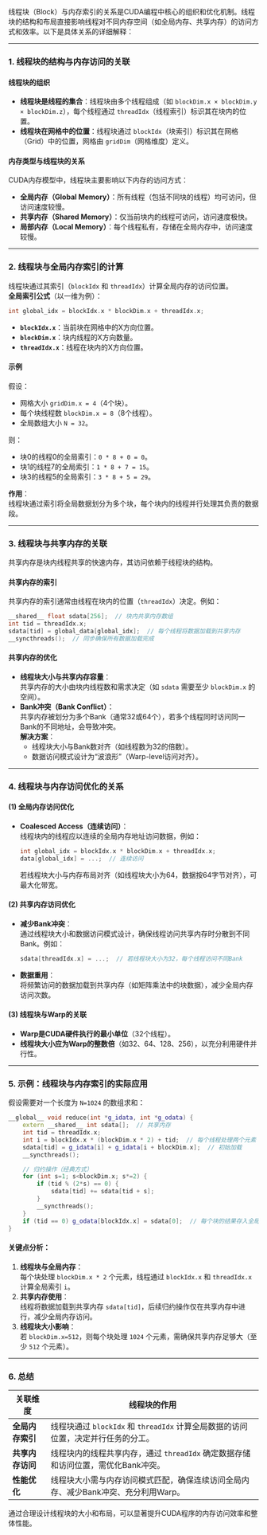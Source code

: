 线程块（Block）与内存索引的关系是CUDA编程中核心的组织和优化机制。线程块的结构和布局直接影响线程对不同内存空间（如全局内存、共享内存）的访问方式和效率。以下是具体关系的详细解释：

---

### **1. 线程块的结构与内存访问的关联**
#### **线程块的组织**
- **线程块是线程的集合**：线程块由多个线程组成（如 `blockDim.x × blockDim.y × blockDim.z`），每个线程通过 `threadIdx`（线程索引）标识其在块内的位置。
- **线程块在网格中的位置**：线程块通过 `blockIdx`（块索引）标识其在网格（Grid）中的位置，网格由 `gridDim`（网格维度）定义。

#### **内存类型与线程块的关系**
CUDA内存模型中，线程块主要影响以下内存的访问方式：
- **全局内存（Global Memory）**：所有线程（包括不同块的线程）均可访问，但访问速度较慢。
- **共享内存（Shared Memory）**：仅当前块内的线程可访问，访问速度极快。
- **局部内存（Local Memory）**：每个线程私有，存储在全局内存中，访问速度较慢。

---

### **2. 线程块与全局内存索引的计算**
线程块通过其索引（`blockIdx` 和 `threadIdx`）计算全局内存的访问位置。  
**全局索引公式**（以一维为例）：
```cpp
int global_idx = blockIdx.x * blockDim.x + threadIdx.x;
```
- **`blockIdx.x`**：当前块在网格中的X方向位置。
- **`blockDim.x`**：块内线程的X方向数量。
- **`threadIdx.x`**：线程在块内的X方向位置。

#### **示例**
假设：
- 网格大小 `gridDim.x = 4`（4个块）。
- 每个块线程数 `blockDim.x = 8`（8个线程）。
- 全局数组大小 `N = 32`。

则：
- 块0的线程0的全局索引：`0 * 8 + 0 = 0`。
- 块1的线程7的全局索引：`1 * 8 + 7 = 15`。
- 块3的线程5的全局索引：`3 * 8 + 5 = 29`。

**作用**：  
线程块通过索引将全局数据划分为多个块，每个块内的线程并行处理其负责的数据段。

---

### **3. 线程块与共享内存的关联**
共享内存是块内线程共享的快速内存，其访问依赖于线程块的结构。
#### **共享内存的索引**
共享内存的索引通常由线程在块内的位置（`threadIdx`）决定。例如：
```cpp
__shared__ float sdata[256];  // 块内共享内存数组
int tid = threadIdx.x;
sdata[tid] = global_data[global_idx];  // 每个线程将数据加载到共享内存
__syncthreads();  // 同步确保所有数据加载完成
```

#### **共享内存的优化**
- **线程块大小与共享内存容量**：  
  共享内存的大小由块内线程数和需求决定（如 `sdata` 需要至少 `blockDim.x` 的空间）。
- **Bank冲突（Bank Conflict）**：  
  共享内存被划分为多个Bank（通常32或64个），若多个线程同时访问同一Bank的不同地址，会导致冲突。  
  **解决方案**：
    - 线程块大小与Bank数对齐（如线程数为32的倍数）。
    - 数据访问模式设计为“波浪形”（Warp-level访问对齐）。

---

### **4. 线程块与内存访问优化的关系**
#### **(1) 全局内存访问优化**
- **Coalesced Access（连续访问）**：  
  线程块内的线程应以连续的全局内存地址访问数据，例如：
  ```cpp
  int global_idx = blockIdx.x * blockDim.x + threadIdx.x;
  data[global_idx] = ...;  // 连续访问
  ```
  若线程块大小与内存布局对齐（如线程块大小为64，数据按64字节对齐），可最大化带宽。

#### **(2) 共享内存访问优化**
- **减少Bank冲突**：  
  通过线程块大小和数据访问模式设计，确保线程访问共享内存时分散到不同Bank。例如：
  ```cpp
  sdata[threadIdx.x] = ...;  // 若线程块大小为32，每个线程访问不同Bank
  ```
- **数据重用**：  
  将频繁访问的数据加载到共享内存（如矩阵乘法中的块数据），减少全局内存访问次数。

#### **(3) 线程块与Warp的关联**
- **Warp是CUDA硬件执行的最小单位**（32个线程）。
- **线程块大小应为Warp的整数倍**（如32、64、128、256），以充分利用硬件并行性。

---

### **5. 示例：线程块与内存索引的实际应用**
假设需要对一个长度为 `N=1024` 的数组求和：
```cpp
__global__ void reduce(int *g_idata, int *g_odata) {
    extern __shared__ int sdata[];  // 共享内存
    int tid = threadIdx.x;
    int i = blockIdx.x * (blockDim.x * 2) + tid;  // 每个线程处理两个元素
    sdata[tid] = g_idata[i] + g_idata[i + blockDim.x];  // 初始加载
    __syncthreads();

    // 归约操作（经典方式）
    for (int s=1; s<blockDim.x; s*=2) {
        if (tid % (2*s) == 0) {
            sdata[tid] += sdata[tid + s];
        }
        __syncthreads();
    }
    if (tid == 0) g_odata[blockIdx.x] = sdata[0];  // 每个块的结果存入全局内存
}
```

#### **关键点分析**：
1. **线程块与全局内存**：  
   每个块处理 `blockDim.x * 2` 个元素，线程通过 `blockIdx.x` 和 `threadIdx.x` 计算全局索引 `i`。
2. **共享内存使用**：  
   线程将数据加载到共享内存 `sdata[tid]`，后续归约操作仅在共享内存中进行，减少全局内存访问。
3. **线程块大小影响**：  
   若 `blockDim.x=512`，则每个块处理 `1024` 个元素，需确保共享内存足够大（至少 `512` 个元素）。

---

### **6. 总结**
| **关联维度**         | **线程块的作用**                                                                 |
|----------------------|---------------------------------------------------------------------------------|
| **全局内存索引**     | 线程块通过 `blockIdx` 和 `threadIdx` 计算全局数据的访问位置，决定并行任务的分工。 |
| **共享内存访问**     | 线程块内的线程共享内存，通过 `threadIdx` 确定数据存储和访问位置，需优化Bank冲突。 |
| **性能优化**         | 线程块大小需与内存访问模式匹配，确保连续访问全局内存、减少Bank冲突、充分利用Warp。 |

通过合理设计线程块的大小和布局，可以显著提升CUDA程序的内存访问效率和整体性能。